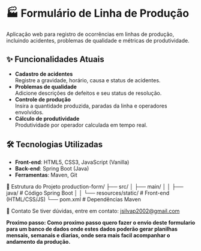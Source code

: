 # 🏭 Formulário de Linha de Produção

Aplicação web para registro de ocorrências em linhas de produção, incluindo acidentes, problemas de qualidade e métricas de produtividade.

## ✨ Funcionalidades Atuais

- **Cadastro de acidentes**  
  Registre a gravidade, horário, causa e status de acidentes.
- **Problemas de qualidade**  
  Adicione descrições de defeitos e seu status de resolução.
- **Controle de produção**  
  Insira a quantidade produzida, paradas da linha e operadores envolvidos.
- **Cálculo de produtividade**  
  Produtividade por operador calculada em tempo real.

## 🛠️ Tecnologias Utilizadas

- **Front-end**: HTML5, CSS3, JavaScript (Vanilla)
- **Back-end**: Spring Boot (Java)
- **Ferramentas**: Maven, Git

📄 Estrutura do Projeto
production-form/
├── src/
│   ├── main/
│   │   ├── java/               # Código Spring Boot
│   │   └── resources/static/   # Front-end (HTML/CSS/JS)
└── pom.xml                     # Dependências Maven

📧 Contato
Se tiver dúvidas, entre em contato:
jsilvap2002@gmail.com

**Proximo passo: Como proximo passo quero fazer o envio deste formulario para um banco de dados onde estes dados poderão gerar planilhas mensais, semanais e diarias, onde sera mais facil acompanhar o andamento da produção.**
